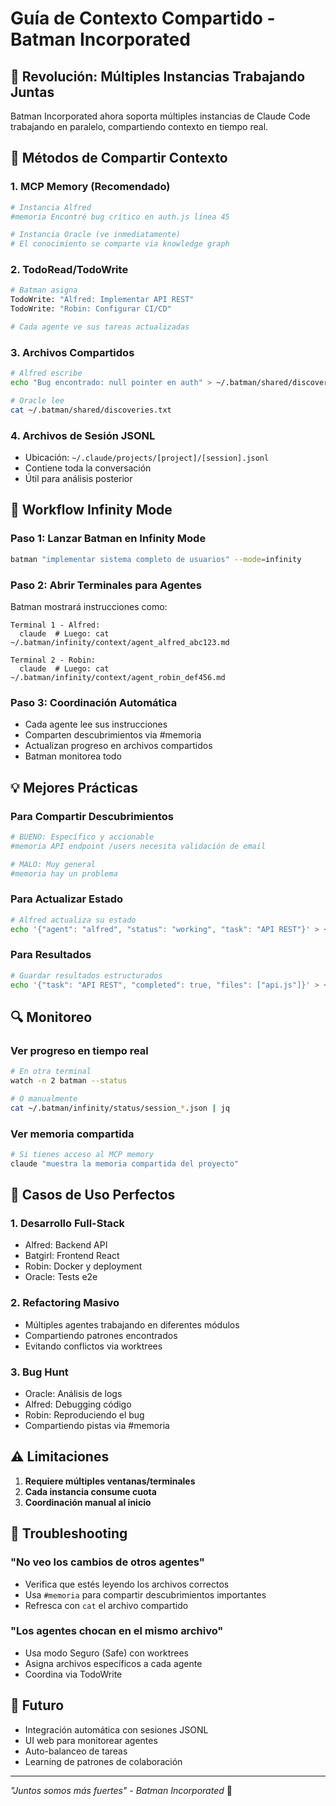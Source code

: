 # Guía de Contexto Compartido - Batman Incorporated

## 🌟 Revolución: Múltiples Instancias Trabajando Juntas

Batman Incorporated ahora soporta múltiples instancias de Claude Code trabajando en paralelo, compartiendo contexto en tiempo real.

## 🔄 Métodos de Compartir Contexto

### 1. MCP Memory (Recomendado)
```bash
# Instancia Alfred
#memoria Encontré bug crítico en auth.js línea 45

# Instancia Oracle (ve inmediatamente)
# El conocimiento se comparte via knowledge graph
```

### 2. TodoRead/TodoWrite
```bash
# Batman asigna
TodoWrite: "Alfred: Implementar API REST"
TodoWrite: "Robin: Configurar CI/CD"

# Cada agente ve sus tareas actualizadas
```

### 3. Archivos Compartidos
```bash
# Alfred escribe
echo "Bug encontrado: null pointer en auth" > ~/.batman/shared/discoveries.txt

# Oracle lee
cat ~/.batman/shared/discoveries.txt
```

### 4. Archivos de Sesión JSONL
- Ubicación: `~/.claude/projects/[project]/[session].jsonl`
- Contiene toda la conversación
- Útil para análisis posterior

## 🚀 Workflow Infinity Mode

### Paso 1: Lanzar Batman en Infinity Mode
```bash
batman "implementar sistema completo de usuarios" --mode=infinity
```

### Paso 2: Abrir Terminales para Agentes
Batman mostrará instrucciones como:
```
Terminal 1 - Alfred:
  claude  # Luego: cat ~/.batman/infinity/context/agent_alfred_abc123.md

Terminal 2 - Robin:
  claude  # Luego: cat ~/.batman/infinity/context/agent_robin_def456.md
```

### Paso 3: Coordinación Automática
- Cada agente lee sus instrucciones
- Comparten descubrimientos via #memoria
- Actualizan progreso en archivos compartidos
- Batman monitorea todo

## 💡 Mejores Prácticas

### Para Compartir Descubrimientos
```bash
# BUENO: Específico y accionable
#memoria API endpoint /users necesita validación de email

# MALO: Muy general
#memoria hay un problema
```

### Para Actualizar Estado
```bash
# Alfred actualiza su estado
echo '{"agent": "alfred", "status": "working", "task": "API REST"}' > ~/.batman/status/alfred.json
```

### Para Resultados
```bash
# Guardar resultados estructurados
echo '{"task": "API REST", "completed": true, "files": ["api.js"]}' > ~/.batman/results/alfred/task1.json
```

## 🔍 Monitoreo

### Ver progreso en tiempo real
```bash
# En otra terminal
watch -n 2 batman --status

# O manualmente
cat ~/.batman/infinity/status/session_*.json | jq
```

### Ver memoria compartida
```bash
# Si tienes acceso al MCP memory
claude "muestra la memoria compartida del proyecto"
```

## 🎯 Casos de Uso Perfectos

### 1. Desarrollo Full-Stack
- Alfred: Backend API
- Batgirl: Frontend React
- Robin: Docker y deployment
- Oracle: Tests e2e

### 2. Refactoring Masivo
- Múltiples agentes trabajando en diferentes módulos
- Compartiendo patrones encontrados
- Evitando conflictos via worktrees

### 3. Bug Hunt
- Oracle: Análisis de logs
- Alfred: Debugging código
- Robin: Reproduciendo el bug
- Compartiendo pistas via #memoria

## ⚠️ Limitaciones

1. **Requiere múltiples ventanas/terminales**
2. **Cada instancia consume cuota**
3. **Coordinación manual al inicio**

## 🚨 Troubleshooting

### "No veo los cambios de otros agentes"
- Verifica que estés leyendo los archivos correctos
- Usa `#memoria` para compartir descubrimientos importantes
- Refresca con `cat` el archivo compartido

### "Los agentes chocan en el mismo archivo"
- Usa modo Seguro (Safe) con worktrees
- Asigna archivos específicos a cada agente
- Coordina via TodoWrite

## 🔮 Futuro

- Integración automática con sesiones JSONL
- UI web para monitorear agentes
- Auto-balanceo de tareas
- Learning de patrones de colaboración

---

*"Juntos somos más fuertes" - Batman Incorporated* 🦇
